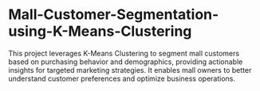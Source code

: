 # Mall-Customer-Segmentation-using-K-Means-Clustering
This project leverages K-Means Clustering to segment mall customers based on purchasing behavior and demographics, providing actionable insights for targeted marketing strategies. It enables mall owners to better understand customer preferences and optimize business operations.

